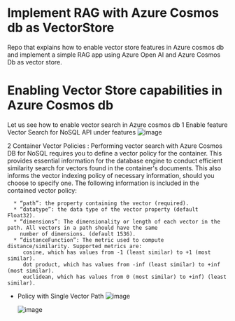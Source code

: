 # Implement RAG with Azure Cosmos db as VectorStore
Repo that explains how to enable vector store features in Azure cosmos db and implement
a simple RAG app using Azure Open AI and Azure Cosmos Db as vector store.

# Enabling Vector Store capabilities in Azure Cosmos db
Let us see how to enable vector search in Azure cosmos db
  1 Enable feature Vector Search for NoSQL API under features
    ![image](https://github.com/user-attachments/assets/5661f958-73b6-450e-9fb0-ab34d2895ca3)

  2 Container Vector Policies :
     Performing vector search with Azure Cosmos DB for NoSQL requires you to define a vector policy for the container. This 
     provides essential information for the database 
     engine to conduct efficient similarity search for vectors found in the container's documents. This also informs the 
     vector indexing policy of necessary information,  should you choose to specify one. The following information is 
     included in the contained vector policy:

      * “path”: the property containing the vector (required).
      * “datatype”: the data type of the vector property (default Float32). 
      * “dimensions”: The dimensionality or length of each vector in the path. All vectors in a path should have the same  
        number of dimensions. (default 1536).
      * “distanceFunction”: The metric used to compute distance/similarity. Supported metrics are:
         cosine, which has values from -1 (least similar) to +1 (most similar).
         dot product, which has values from -inf (least similar) to +inf (most similar).
         euclidean, which has values from 0 (most similar) to +inf) (least similar).
       
  * Policy with Single Vector Path
    ![image](https://github.com/user-attachments/assets/822343dd-4896-4e2a-9dba-82e4d22dc290)

    ![image](https://github.com/user-attachments/assets/c1fb5164-da6b-433a-94ef-d858cab89916)

    

